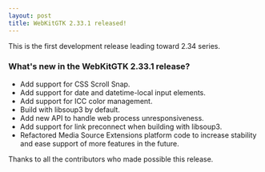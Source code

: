 ```yaml
---
layout: post
title: WebKitGTK 2.33.1 released!
---
```


This is the first development release leading toward 2.34 series.

### What's new in the WebKitGTK 2.33.1 release?

 - Add support for CSS Scroll Snap.
 - Add support for date and datetime-local input elements.
 - Add support for ICC color management.
 - Build with libsoup3 by default.
 - Add new API to handle web process unresponsiveness.
 - Add support for link preconnect when building with libsoup3.
 - Refactored Media Source Extensions platform code to increase stability and ease support of more features in the future.

Thanks to all the contributors who made possible this release.